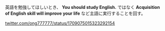 英語を勉強してほしいとき、
**You should study English.** ではなく **Acquisition of English skill will improve your life**
など主語に実行することを回す。


[twitter.com/ong777777/status/1709075015323292154](https://twitter.com/ong777777/status/1709075015323292154)
